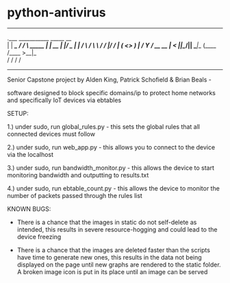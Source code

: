 # python-antivirus


-----------------------------------------------------------------
.___     ___________    _____                 __    
|   | ___\__    ___/   /     \ _____    _____|  | __
|   |/  _ \|    |     /  \ /  \\__  \  /  ___/  |/ /
|   (  <_> )    |    /    Y    \/ __ \_\___ \|    < 
|___|\____/|____|    \____|__  (____  /____  >__|_ \
                             \/     \/     \/     \/
                             
                             
                             
                             
-----------------------------------------------------------------
Senior Capstone project by Alden King, Patrick Schofield & Brian Beals -

software designed to block specific domains/ip to protect home networks and specifically IoT devices via ebtables

SETUP:

1.) under sudo, run global_rules.py - this sets the global rules that all connected devices must follow

2.) under sudo, run web_app.py - this allows you to connect to the device via the localhost

3.) under sudo, run bandwidth_monitor.py - this allows the device to start monitoring bandwidth and outputting to results.txt

4.) under sudo, run ebtable_count.py - this allows the device to monitor the number of packets passed through the rules list

KNOWN BUGS:

- There is a chance that the images in static do not self-delete as intended, this results in severe resource-hogging and could lead to the device freezing

- There is a chance that the images are deleted faster than the scripts have time to generate new ones, this results in the data not being displayed on the page until new graphs are rendered to the static folder. A broken image icon is put in its place until an image can be served

